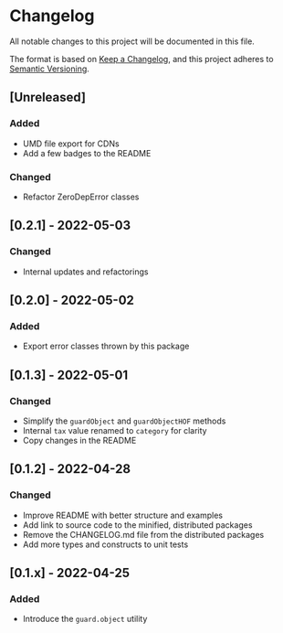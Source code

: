 # Changelog

All notable changes to this project will be documented in this file.

The format is based on [Keep a Changelog](https://keepachangelog.com/en/1.0.0/), and this project adheres to [Semantic Versioning](https://semver.org/spec/v2.0.0.html).

## [Unreleased]

### Added

- UMD file export for CDNs
- Add a few badges to the README

### Changed

- Refactor ZeroDepError classes

## [0.2.1] - 2022-05-03

### Changed

- Internal updates and refactorings

## [0.2.0] - 2022-05-02

### Added

- Export error classes thrown by this package

## [0.1.3] - 2022-05-01

### Changed

- Simplify the `guardObject` and `guardObjectHOF` methods
- Internal `tax` value renamed to `category` for clarity
- Copy changes in the README

## [0.1.2] - 2022-04-28

### Changed

- Improve README with better structure and examples
- Add link to source code to the minified, distributed packages
- Remove the CHANGELOG.md file from the distributed packages
- Add more types and constructs to unit tests

## [0.1.x] - 2022-04-25

### Added

- Introduce the `guard.object` utility
